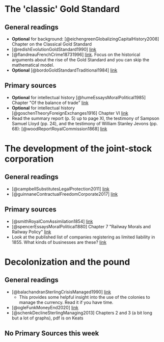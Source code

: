 # The 'classic' Gold Standard


## General readings

+ **Optional** for background: [@eichengreenGlobalizingCapitalHistory2008] Chapter on the Classical Gold Standard
+ [@redishEvolutionGoldStandard1990] [link](https://doi.org/10.1017/S0022050700037827)
+ [@flandreauFrenchCrime18731996] [link](https://doi.org/10.1017/S0022050700017502). Focus on the historical arguments about the rise of the Gold Standard and you can skip the mathematical model.
+ **Optional** [@bordoGoldStandardTraditional1984] [link](https://core.ac.uk/download/pdf/6900088.pdf)

## Primary sources

+ **Optional** for intellectual history [@humeEssaysMoralPolitical1985] Chapter "Of the balance of trade" [link](https://ebookcentral.proquest.com/lib/kcl/reader.action?docID=3327325&ppg=361)
+ **Optional** for intellectual history [@goschenTheoryForeignExchanges1916] Chapter VI [link](https://hdl.handle.net/2027/uc2.ark:/13960/t9k35zr8s)
+ Read the summary report (p. 5) up to page XI, the testimony of Sampson Samuel Lloyd (pp. 24), and the testimony of William Stanley Jevons (pp. 68): [@woodReportRoyalCommission1868] [link](https://parlipapers.proquest.com/parlipapers/docview/t70.d75.1867-044213/usgLogRstClick!!?accountid=11862)

# The development of the joint-stock corporation

## General readings

+ [@campbellSubstitutesLegalProtection2011] [link](https://www.jstor.org/stable/41262435)
+ [@guinnaneContractualFreedomCorporate2017] [link](https://doi.org/10.1017/S0007680517000733)

## Primary sources

+ [@smithRoyalComAssimilation1854] [link](https://parlipapers.proquest.com/parlipapers/docview/t70.d75.1854-030339?accountid=11862)
+ [@spencerEssaysMoralPolitical1880] Chapter 7 "Railway Morals and Railway Policy" [link](https://archive.org/details/essaysmoralpolit00spe/page/250/mode/2up)
+ Look at the published list of companies registering as limited liability in 1855. What kinds of businesses are these? [link](https://parlipapers.proquest.com/parlipapers/docview/t70.d75.1856-032754?accountid=11862)

# Decolonization and the pound

## General readings

+ [@balachandranSterlingCrisisManaged1990] [link](http://journals.sagepub.com/doi/10.1177/001946469002700101)
    - This provides some helpful insight into the use of the colonies to manage the currency. Read it if you have time.
+ [@ogleFunkMoneyEnd2020] [link](https://doi.org/10.1093/pastj/gtaa001)
+ [@schenkDeclineSterlingManaging2013] Chapters 2 and 3 (a bit long but a lot of graphs), pdf is on Keats

## No Primary Sources this week

